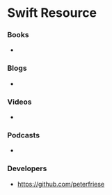 # Swift Resource


### Books
- 

### Blogs
-

### Videos
-

### Podcasts
-

### Developers
- https://github.com/peterfriese
